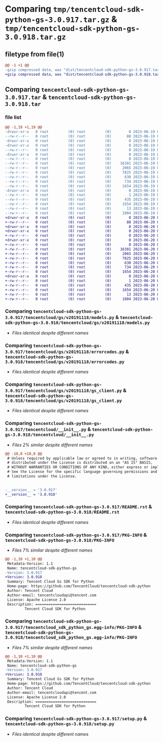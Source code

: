 # Comparing `tmp/tencentcloud-sdk-python-gs-3.0.917.tar.gz` & `tmp/tencentcloud-sdk-python-gs-3.0.918.tar.gz`

## filetype from file(1)

```diff
@@ -1 +1 @@
-gzip compressed data, was "dist/tencentcloud-sdk-python-gs-3.0.917.tar", last modified: Mon Jun 19 00:26:19 2023, max compression
+gzip compressed data, was "dist/tencentcloud-sdk-python-gs-3.0.918.tar", last modified: Tue Jun 20 02:41:26 2023, max compression
```

## Comparing `tencentcloud-sdk-python-gs-3.0.917.tar` & `tencentcloud-sdk-python-gs-3.0.918.tar`

### file list

```diff
@@ -1,19 +1,19 @@
-drwxr-xr-x   0 root         (0) root         (0)        0 2023-06-19 00:26:19.000000 tencentcloud-sdk-python-gs-3.0.917/
--rw-r--r--   0 root         (0) root         (0)       88 2023-06-19 00:26:19.000000 tencentcloud-sdk-python-gs-3.0.917/setup.cfg
-drwxr-xr-x   0 root         (0) root         (0)        0 2023-06-19 00:26:19.000000 tencentcloud-sdk-python-gs-3.0.917/tencentcloud/
-drwxr-xr-x   0 root         (0) root         (0)        0 2023-06-19 00:26:19.000000 tencentcloud-sdk-python-gs-3.0.917/tencentcloud/gs/
--rw-r--r--   0 root         (0) root         (0)        0 2023-06-19 00:26:19.000000 tencentcloud-sdk-python-gs-3.0.917/tencentcloud/gs/__init__.py
-drwxr-xr-x   0 root         (0) root         (0)        0 2023-06-19 00:26:19.000000 tencentcloud-sdk-python-gs-3.0.917/tencentcloud/gs/v20191118/
--rw-r--r--   0 root         (0) root         (0)        0 2023-06-19 00:26:19.000000 tencentcloud-sdk-python-gs-3.0.917/tencentcloud/gs/v20191118/__init__.py
--rw-r--r--   0 root         (0) root         (0)    16381 2023-06-19 00:26:19.000000 tencentcloud-sdk-python-gs-3.0.917/tencentcloud/gs/v20191118/models.py
--rw-r--r--   0 root         (0) root         (0)     2065 2023-06-19 00:26:19.000000 tencentcloud-sdk-python-gs-3.0.917/tencentcloud/gs/v20191118/errorcodes.py
--rw-r--r--   0 root         (0) root         (0)     7825 2023-06-19 00:26:19.000000 tencentcloud-sdk-python-gs-3.0.917/tencentcloud/gs/v20191118/gs_client.py
--rw-r--r--   0 root         (0) root         (0)      630 2023-06-19 00:26:19.000000 tencentcloud-sdk-python-gs-3.0.917/tencentcloud/__init__.py
--rw-r--r--   0 root         (0) root         (0)      734 2023-06-19 00:26:19.000000 tencentcloud-sdk-python-gs-3.0.917/README.rst
--rw-r--r--   0 root         (0) root         (0)     1654 2023-06-19 00:26:19.000000 tencentcloud-sdk-python-gs-3.0.917/PKG-INFO
-drwxr-xr-x   0 root         (0) root         (0)        0 2023-06-19 00:26:19.000000 tencentcloud-sdk-python-gs-3.0.917/tencentcloud_sdk_python_gs.egg-info/
--rw-r--r--   0 root         (0) root         (0)        1 2023-06-19 00:26:19.000000 tencentcloud-sdk-python-gs-3.0.917/tencentcloud_sdk_python_gs.egg-info/dependency_links.txt
--rw-r--r--   0 root         (0) root         (0)      435 2023-06-19 00:26:19.000000 tencentcloud-sdk-python-gs-3.0.917/tencentcloud_sdk_python_gs.egg-info/SOURCES.txt
--rw-r--r--   0 root         (0) root         (0)     1654 2023-06-19 00:26:19.000000 tencentcloud-sdk-python-gs-3.0.917/tencentcloud_sdk_python_gs.egg-info/PKG-INFO
--rw-r--r--   0 root         (0) root         (0)       13 2023-06-19 00:26:19.000000 tencentcloud-sdk-python-gs-3.0.917/tencentcloud_sdk_python_gs.egg-info/top_level.txt
--rw-r--r--   0 root         (0) root         (0)     1004 2023-06-19 00:26:19.000000 tencentcloud-sdk-python-gs-3.0.917/setup.py
+drwxr-xr-x   0 root         (0) root         (0)        0 2023-06-20 02:41:26.000000 tencentcloud-sdk-python-gs-3.0.918/
+-rw-r--r--   0 root         (0) root         (0)       88 2023-06-20 02:41:26.000000 tencentcloud-sdk-python-gs-3.0.918/setup.cfg
+drwxr-xr-x   0 root         (0) root         (0)        0 2023-06-20 02:41:26.000000 tencentcloud-sdk-python-gs-3.0.918/tencentcloud/
+drwxr-xr-x   0 root         (0) root         (0)        0 2023-06-20 02:41:26.000000 tencentcloud-sdk-python-gs-3.0.918/tencentcloud/gs/
+-rw-r--r--   0 root         (0) root         (0)        0 2023-06-20 02:41:25.000000 tencentcloud-sdk-python-gs-3.0.918/tencentcloud/gs/__init__.py
+drwxr-xr-x   0 root         (0) root         (0)        0 2023-06-20 02:41:26.000000 tencentcloud-sdk-python-gs-3.0.918/tencentcloud/gs/v20191118/
+-rw-r--r--   0 root         (0) root         (0)        0 2023-06-20 02:41:25.000000 tencentcloud-sdk-python-gs-3.0.918/tencentcloud/gs/v20191118/__init__.py
+-rw-r--r--   0 root         (0) root         (0)    16381 2023-06-20 02:41:25.000000 tencentcloud-sdk-python-gs-3.0.918/tencentcloud/gs/v20191118/models.py
+-rw-r--r--   0 root         (0) root         (0)     2065 2023-06-20 02:41:25.000000 tencentcloud-sdk-python-gs-3.0.918/tencentcloud/gs/v20191118/errorcodes.py
+-rw-r--r--   0 root         (0) root         (0)     7825 2023-06-20 02:41:25.000000 tencentcloud-sdk-python-gs-3.0.918/tencentcloud/gs/v20191118/gs_client.py
+-rw-r--r--   0 root         (0) root         (0)      630 2023-06-20 02:41:25.000000 tencentcloud-sdk-python-gs-3.0.918/tencentcloud/__init__.py
+-rw-r--r--   0 root         (0) root         (0)      734 2023-06-20 02:41:25.000000 tencentcloud-sdk-python-gs-3.0.918/README.rst
+-rw-r--r--   0 root         (0) root         (0)     1654 2023-06-20 02:41:26.000000 tencentcloud-sdk-python-gs-3.0.918/PKG-INFO
+drwxr-xr-x   0 root         (0) root         (0)        0 2023-06-20 02:41:26.000000 tencentcloud-sdk-python-gs-3.0.918/tencentcloud_sdk_python_gs.egg-info/
+-rw-r--r--   0 root         (0) root         (0)        1 2023-06-20 02:41:26.000000 tencentcloud-sdk-python-gs-3.0.918/tencentcloud_sdk_python_gs.egg-info/dependency_links.txt
+-rw-r--r--   0 root         (0) root         (0)      435 2023-06-20 02:41:26.000000 tencentcloud-sdk-python-gs-3.0.918/tencentcloud_sdk_python_gs.egg-info/SOURCES.txt
+-rw-r--r--   0 root         (0) root         (0)     1654 2023-06-20 02:41:26.000000 tencentcloud-sdk-python-gs-3.0.918/tencentcloud_sdk_python_gs.egg-info/PKG-INFO
+-rw-r--r--   0 root         (0) root         (0)       13 2023-06-20 02:41:26.000000 tencentcloud-sdk-python-gs-3.0.918/tencentcloud_sdk_python_gs.egg-info/top_level.txt
+-rw-r--r--   0 root         (0) root         (0)     1004 2023-06-20 02:41:25.000000 tencentcloud-sdk-python-gs-3.0.918/setup.py
```

### Comparing `tencentcloud-sdk-python-gs-3.0.917/tencentcloud/gs/v20191118/models.py` & `tencentcloud-sdk-python-gs-3.0.918/tencentcloud/gs/v20191118/models.py`

 * *Files identical despite different names*

### Comparing `tencentcloud-sdk-python-gs-3.0.917/tencentcloud/gs/v20191118/errorcodes.py` & `tencentcloud-sdk-python-gs-3.0.918/tencentcloud/gs/v20191118/errorcodes.py`

 * *Files identical despite different names*

### Comparing `tencentcloud-sdk-python-gs-3.0.917/tencentcloud/gs/v20191118/gs_client.py` & `tencentcloud-sdk-python-gs-3.0.918/tencentcloud/gs/v20191118/gs_client.py`

 * *Files identical despite different names*

### Comparing `tencentcloud-sdk-python-gs-3.0.917/tencentcloud/__init__.py` & `tencentcloud-sdk-python-gs-3.0.918/tencentcloud/__init__.py`

 * *Files 2% similar despite different names*

```diff
@@ -10,8 +10,8 @@
 # Unless required by applicable law or agreed to in writing, software
 # distributed under the License is distributed on an "AS IS" BASIS,
 # WITHOUT WARRANTIES OR CONDITIONS OF ANY KIND, either express or implied.
 # See the License for the specific language governing permissions and
 # limitations under the License.
 
 
-__version__ = '3.0.917'
+__version__ = '3.0.918'
```

### Comparing `tencentcloud-sdk-python-gs-3.0.917/README.rst` & `tencentcloud-sdk-python-gs-3.0.918/README.rst`

 * *Files identical despite different names*

### Comparing `tencentcloud-sdk-python-gs-3.0.917/PKG-INFO` & `tencentcloud-sdk-python-gs-3.0.918/PKG-INFO`

 * *Files 7% similar despite different names*

```diff
@@ -1,10 +1,10 @@
 Metadata-Version: 1.1
 Name: tencentcloud-sdk-python-gs
-Version: 3.0.917
+Version: 3.0.918
 Summary: Tencent Cloud Gs SDK for Python
 Home-page: https://github.com/TencentCloud/tencentcloud-sdk-python
 Author: Tencent Cloud
 Author-email: tencentcloudapi@tencent.com
 License: Apache License 2.0
 Description: ============================
         Tencent Cloud SDK for Python
```

### Comparing `tencentcloud-sdk-python-gs-3.0.917/tencentcloud_sdk_python_gs.egg-info/PKG-INFO` & `tencentcloud-sdk-python-gs-3.0.918/tencentcloud_sdk_python_gs.egg-info/PKG-INFO`

 * *Files 7% similar despite different names*

```diff
@@ -1,10 +1,10 @@
 Metadata-Version: 1.1
 Name: tencentcloud-sdk-python-gs
-Version: 3.0.917
+Version: 3.0.918
 Summary: Tencent Cloud Gs SDK for Python
 Home-page: https://github.com/TencentCloud/tencentcloud-sdk-python
 Author: Tencent Cloud
 Author-email: tencentcloudapi@tencent.com
 License: Apache License 2.0
 Description: ============================
         Tencent Cloud SDK for Python
```

### Comparing `tencentcloud-sdk-python-gs-3.0.917/setup.py` & `tencentcloud-sdk-python-gs-3.0.918/setup.py`

 * *Files identical despite different names*

